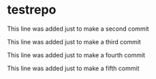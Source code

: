 # testrepo

This line was added just to make a second commit

This line was added just to make a third commit

This line was added just to make a fourth commit

This line was added just to make a fifth commit
